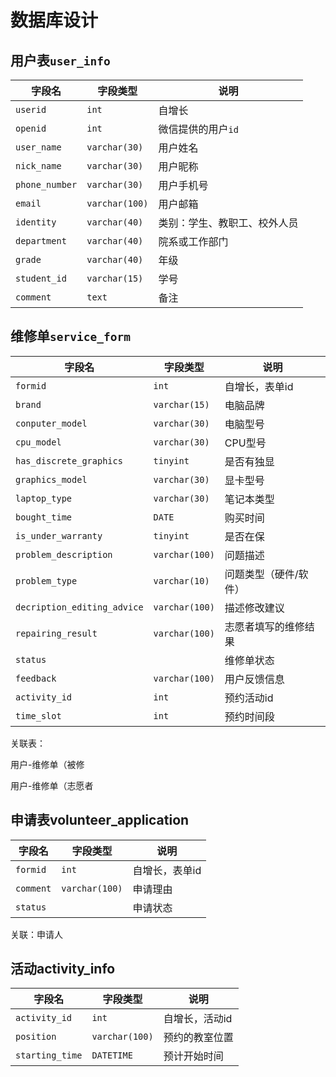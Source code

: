 # 数据库设计


## 用户表`user_info`

| 字段名 | 字段类型 | 说明|
|-|-|-|
| `userid` | `int` | 自增长 |
| `openid` | `int` | 微信提供的用户`id` |
| `user_name` | `varchar(30)` | 用户姓名 |
| `nick_name` | `varchar(30)` | 用户昵称 |
| `phone_number` | `varchar(30)` | 用户手机号 |
| `email` | `varchar(100)` | 用户邮箱 |
| `identity` | `varchar(40)` | 类别：学生、教职工、校外人员 |
| `department` | `varchar(40)` | 院系或工作部门 |
| `grade` | `varchar(40)`  | 年级 |
| `student_id` | `varchar(15)`  | 学号 |
| `comment` | `text` | 备注 |

## 维修单`service_form`

| 字段名 | 字段类型 | 说明|
|-|-|-|
| `formid` | `int` | 自增长，表单id |
| `brand` | `varchar(15)` | 电脑品牌 |
| `conputer_model` | `varchar(30)` | 电脑型号 |
| `cpu_model` | `varchar(30)` | CPU型号 |
| `has_discrete_graphics` | `tinyint` | 是否有独显 |
| `graphics_model` | `varchar(30)` | 显卡型号 |
| `laptop_type` | `varchar(30)` | 笔记本类型 |
| `bought_time` | `DATE` | 购买时间 |
| `is_under_warranty` | `tinyint` | 是否在保 |
| `problem_description` | `varchar(100)` | 问题描述 |
| `problem_type` | `varchar(10)` | 问题类型（硬件/软件） |
| `decription_editing_advice` | `varchar(100)` | 描述修改建议 |
| `repairing_result` | `varchar(100)` | 志愿者填写的维修结果 |
| `status` |  | 维修单状态 |
| `feedback` | `varchar(100)` | 用户反馈信息 |
| `activity_id` | `int` | 预约活动id |
| `time_slot` | `int` | 预约时间段 |

关联表：

用户-维修单（被修

用户-维修单（志愿者

## 申请表volunteer_application

| 字段名 | 字段类型 | 说明|
| ------ | ---- | -------------- |
| `formid` | `int` | 自增长，表单id |
| `comment` | `varchar(100)` | 申请理由 |
| `status` |      | 申请状态 |


关联：申请人

## 活动activity_info
| 字段名 | 字段类型 | 说明|
| ------ | ---- | -------------- |
| `activity_id` | `int` | 自增长，活动id |
| `position` | `varchar(100)` | 预约的教室位置 |
| `starting_time` | `DATETIME` | 预计开始时间 |


